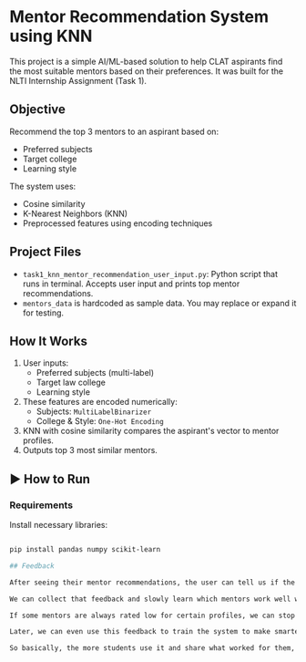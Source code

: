 #  Mentor Recommendation System using KNN

This project is a simple AI/ML-based solution to help CLAT aspirants find the most suitable mentors based on their preferences. It was built for the NLTI Internship Assignment (Task 1).


##  Objective

Recommend the top 3 mentors to an aspirant based on:
- Preferred subjects
- Target college
- Learning style

The system uses:
- Cosine similarity
- K-Nearest Neighbors (KNN)
- Preprocessed features using encoding techniques

##  Project Files

- `task1_knn_mentor_recommendation_user_input.py`: Python script that runs in terminal. Accepts user input and prints top mentor recommendations.
- `mentors_data` is hardcoded as sample data. You may replace or expand it for testing.


## How It Works

1. User inputs:
   - Preferred subjects (multi-label)
   - Target law college
   - Learning style
2. These features are encoded numerically:
   - Subjects: `MultiLabelBinarizer`
   - College & Style: `One-Hot Encoding`
3. KNN with cosine similarity compares the aspirant's vector to mentor profiles.
4. Outputs top 3 most similar mentors.

## ▶️ How to Run

### Requirements
Install necessary libraries:
```bash

pip install pandas numpy scikit-learn

## Feedback

After seeing their mentor recommendations, the user can tell us if the suggestions were helpful or not (like a thumbs up/down).

We can collect that feedback and slowly learn which mentors work well with which kinds of students.

If some mentors are always rated low for certain profiles, we can stop showing them to similar users.

Later, we can even use this feedback to train the system to make smarter suggestions without us having to manually adjust anything.

So basically, the more students use it and share what worked for them, the more accurate and useful this mentor recommender will become!
